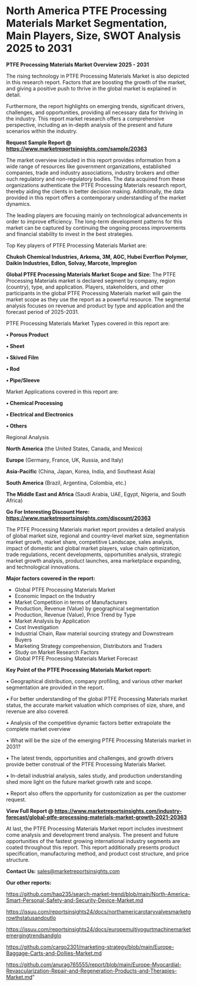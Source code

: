 # North America PTFE Processing Materials Market Segmentation, Main Players, Size, SWOT Analysis 2025 to 2031

<Strong> PTFE Processing Materials Market Overview 2025 - 2031</strong>

The rising technology in PTFE Processing Materials Market is also depicted in this research report. Factors that are boosting the growth of the market, and giving a positive push to thrive in the global market is explained in detail.

Furthermore, the report highlights on emerging trends, significant drivers, challenges, and opportunities, providing all necessary data for thriving in the industry. This report market research offers a comprehensive perspective, including an in-depth analysis of the present and future scenarios within the industry.

<strong>Request Sample Report @ <a href=https://www.marketreportsinsights.com/sample/20363>https://www.marketreportsinsights.com/sample/20363</a></strong>

The market overview included in this report provides information from a wide range of resources like government organizations, established companies, trade and industry associations, industry brokers and other such regulatory and non-regulatory bodies. The data acquired from these organizations authenticate the PTFE Processing Materials research report, thereby aiding the clients in better decision making. Additionally, the data provided in this report offers a contemporary understanding of the market dynamics.

The leading players are focusing mainly on technological advancements in order to improve efficiency. The long-term development patterns for this market can be captured by continuing the ongoing process improvements and financial stability to invest in the best strategies.

Top Key players of PTFE Processing Materials Market are:

<strong>Chukoh Chemical Industries, Arkema, 3M, AGC, Hubei Everflon Polymer, Daikin Industries, Edlon, Solvay, Marcote, Impreglon</strong>

<strong><b>Global PTFE Processing Materials Market Scope and Size:</b></strong>
The PTFE Processing Materials market is declared segment by company, region (country), type, and application. Players, stakeholders, and other participants in the global PTFE Processing Materials market will gain the market scope as they use the report as a powerful resource. The segmental analysis focuses on revenue and product by type and application and the forecast period of 2025-2031.

PTFE Processing Materials Market Types covered in this report are:

<strong>• Porous Product

• Sheet

• Skived Film

• Rod

• Pipe/Sleeve</strong>

Market Applications covered in this report are:

<strong>• Chemical Processing

• Electrical and Electronics

• Others</strong> 

Regional Analysis

<strong>North America</strong> (the United States, Canada, and Mexico)

<strong>Europe</strong> (Germany, France, UK, Russia, and Italy)

<strong>Asia-Pacific</strong> (China, Japan, Korea, India, and Southeast Asia)

<strong>South America</strong> (Brazil, Argentina, Colombia, etc.)

<strong>The Middle East and Africa</strong> (Saudi Arabia, UAE, Egypt, Nigeria, and South Africa)

<strong>Go For Interesting Discount Here: <a href=https://www.marketreportsinsights.com/discount/20363>https://www.marketreportsinsights.com/discount/20363</a></strong>

The PTFE Processing Materials market report provides a detailed analysis of global market size, regional and country-level market size, segmentation market growth, market share, competitive Landscape, sales analysis, impact of domestic and global market players, value chain optimization, trade regulations, recent developments, opportunities analysis, strategic market growth analysis, product launches, area marketplace expanding, and technological innovations.

<strong><b>Major factors covered in the report:</b></strong>
<ul>
  <li>Global PTFE Processing Materials Market </li>
  <li>Economic Impact on the Industry</li>
  <li>Market Competition in terms of Manufacturers</li>
  <li>Production, Revenue (Value) by geographical segmentation</li>
  <li>Production, Revenue (Value), Price Trend by Type</li>
  <li>Market Analysis by Application</li>
  <li>Cost Investigation</li>
  <li>Industrial Chain, Raw material sourcing strategy and Downstream Buyers</li>
  <li>Marketing Strategy comprehension, Distributors and Traders</li>
  <li>Study on Market Research Factors</li>
  <li>Global PTFE Processing Materials Market Forecast</li>
</ul>

<strong><b>Key Point of the PTFE Processing Materials Market report:</b></strong>

• Geographical distribution, company profiling, and various other market segmentation are provided in the report.

• For better understanding of the global PTFE Processing Materials market status, the accurate market valuation which comprises of size, share, and revenue are also covered.

• Analysis of the competitive dynamic factors better extrapolate the complete market overview

• What will be the size of the emerging PTFE Processing Materials market in 2031?

• The latest trends, opportunities and challenges, and growth drivers provide better construal of the PTFE Processing Materials Market.

• In-detail industrial analysis, sales study, and production understanding shed more light on the future market growth rate and scope.

• Report also offers the opportunity for customization as per the customer request.

<strong><b>View Full Report @ <a href=https://www.marketreportsinsights.com/industry-forecast/global-ptfe-processing-materials-market-growth-2021-20363>https://www.marketreportsinsights.com/industry-forecast/global-ptfe-processing-materials-market-growth-2021-20363</a></b></strong>


At last, the PTFE Processing Materials Market report includes investment come analysis and development trend analysis. The present and future opportunities of the fastest growing international industry segments are coated throughout this report. This report additionally presents product specification, manufacturing method, and product cost structure, and price structure.

<strong>Contact Us:</strong>
sales@marketreportsinsights.com

<strong>Our other reports:</strong>

<a href=https://github.com/haq235/search-market-trend/blob/main/North-America-Smart-Personal-Safety-and-Security-Device-Market.md>https://github.com/haq235/search-market-trend/blob/main/North-America-Smart-Personal-Safety-and-Security-Device-Market.md</a>

<a href=https://issuu.com/reportsinsights24/docs/northamericarotaryvalvesmarketgrowthstatusandoutlo>https://issuu.com/reportsinsights24/docs/northamericarotaryvalvesmarketgrowthstatusandoutlo</a>

<a href=https://issuu.com/reportsinsights24/docs/europemultiyogurtmachinemarketemergingtrendsandglo>https://issuu.com/reportsinsights24/docs/europemultiyogurtmachinemarketemergingtrendsandglo</a>

<a href=https://github.com/cargo2301/marketing-strategy/blob/main/Europe-Baggage-Carts-and-Dollies-Market.md>https://github.com/cargo2301/marketing-strategy/blob/main/Europe-Baggage-Carts-and-Dollies-Market.md</a>

<a href=https://github.com/anurag765555/report/blob/main/Europe-Myocardial-Revascularization-Repair-and-Regeneration-Products-and-Therapies-Market.md>https://github.com/anurag765555/report/blob/main/Europe-Myocardial-Revascularization-Repair-and-Regeneration-Products-and-Therapies-Market.md</a>"
